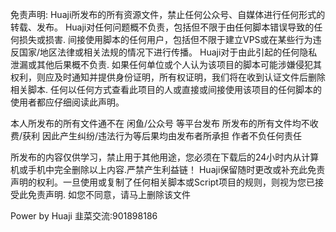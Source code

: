 免责声明:
Huaji所发布的所有资源文件，禁止任何公众号、自媒体进行任何形式的转载、发布。 
Huaji对任何问题概不负责，包括但不限于由任何脚本错误导致的任何损失或损害. 间接使用脚本的任何用户，包括但不限于建立VPS或在某些行为违反国家/地区法律或相关法规的情况下进行传播。
Huaji对于由此引起的任何隐私泄漏或其他后果概不负责. 如果任何单位或个人认为该项目的脚本可能涉嫌侵犯其权利，则应及时通知并提供身份证明，所有权证明，我们将在收到认证文件后删除相关脚本. 
任何以任何方式查看此项目的人或直接或间接使用该项目的任何脚本的使用者都应仔细阅读此声明。

本人所发布的所有文件通不在 闲鱼/公众号 等平台发布 所发布的所有文件均不收费/获利 因此产生纠纷/违法行为等后果均由发布者所承担 作者不负任何责任

所发布的内容仅供学习，禁止用于其他用途，您必须在下载后的24小时内从计算机或手机中完全删除以上内容.严禁产生利益链！
Huaji保留随时更改或补充此免责声明的权利。一旦使用或复制了任何相关脚本或Script项目的规则，则视为您已接受此免责声明. 如您不同意，请马上删除该文件

Power by Huaji 韭菜交流:901898186 
